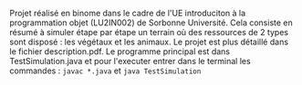Projet réalisé en binome dans le cadre de l'UE introduciton à la programmation objet (LU2IN002) de Sorbonne Université. Cela consiste en résumé à simuler étape par étape un terrain où des ressources de 2 types sont disposé : les végétaux et les animaux. Le projet est plus détaillé dans le fichier description.pdf. Le programme principal est dans TestSimulation.java et pour l'executer entrer dans le terminal les commandes : `javac *.java` et `java TestSimulation`
